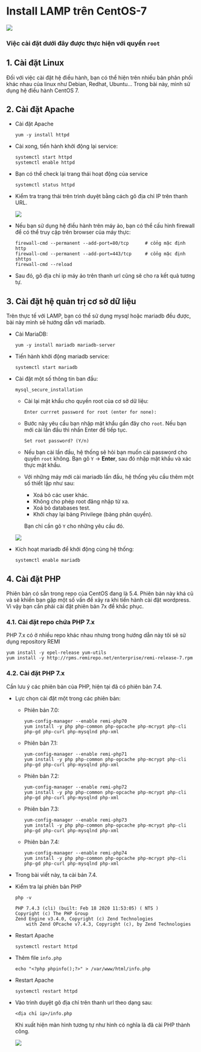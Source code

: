 # Install LAMP trên CentOS-7

<img src="..\images\Screenshot_1.png">

### Việc cài đặt dưới đây được thực hiện với quyền `root`

## 1. Cài đặt Linux
Đối với việc cài đặt hệ điều hành, bạn có thể hiện trên nhiều bản phân phối khác nhau của linux như Debian, Redhat, Ubuntu… Trong bài này, mình sử dụng hệ điều hành CentOS 7.

## 2. Cài đặt Apache
- Cài đặt Apache
    ```
    yum -y install httpd
    ```

- Cài xong, tiến hành khởi động lại service:
    ```
    systemctl start httpd
    systemctl enable httpd
    ```

- Bạn có thể check lại trang thái hoạt động của service
    ```
    systemctl status httpd
    ```

- Kiểm tra trạng thái trên trình duyệt bằng cách gõ địa chỉ IP trên thanh URL.

    <img src="..\images\Screenshot_2.png">

- Nếu bạn sử dụng hệ điều hành trên máy ảo, bạn có thể cấu hình firewall để có thể truy cập trên browser của máy thực:
    ```
    firewall-cmd --permanent --add-port=80/tcp      # cổng mặc định http
    firewall-cmd --permanent --add-port=443/tcp     # cổng mặc định shttps
    firewall-cmd --reload
    ```

- Sau đó, gõ địa chỉ ip máy ảo trên thanh url cũng sẽ cho ra kết quả tương tự.

## 3. Cài đặt hệ quản trị cơ sở dữ liệu
Trên thực tế với LAMP, bạn có thể sử dụng mysql hoặc mariadb đều được, bài này mình sẽ hướng dẫn với mariadb.

- Cài MariaDB:
    ```
    yum -y install mariadb mariadb-server
    ```

- Tiến hành khởi động mariadb service:
    ```
    systemctl start mariadb
    ```

- Cài đặt một số thông tin ban đầu:
    ```
    mysql_secure_installation
    ```

    - Cài lại mật khẩu cho quyền root của cơ sở dữ liệu:
        ```
        Enter currret password for root (enter for none):
        ```

    - Bước này yêu cầu bạn nhập mật khẩu gần đây cho `root`. Nếu bạn mới cài lần đầu thì nhấn Enter để tiếp tục.
        ```
        Set root password? (Y/n)
        ```
    
    - Nếu bạn cài lần đầu, hệ thống sẽ hỏi bạn muốn cài password cho quyền `root` không. Bạn gõ `Y` -> **Enter**, sau đó nhập mật khẩu và xác thực mật khẩu.

    - Với những máy mới cài mariadb lần đầu, hệ thống yêu cầu thêm một số thiết lập như sau:

        - Xoá bỏ các user khác.
        - Không cho phép root đăng nhập từ xa.
        - Xoá bỏ databases test.
        - Khởi chạy lại bảng Privilege (bảng phân quyền).

        Bạn chỉ cần gõ `Y` cho những yêu cầu đó.


    <img src="..\images\Screenshot_3.png">

- Kích hoạt mariadb để khởi động cùng hệ thống:
    ```
    systemctl enable mariadb
    ```

## 4. Cài đặt PHP
Phiên bản có sẵn trong repo của CentOS đang là 5.4. Phiên bản này khá cũ và sẽ khiến bạn gặp một số vấn đề xảy ra khi tiến hành cài đặt wordpress. Vì vậy bạn cần phải cài đặt phiên bản 7x để khắc phục.

### 4.1. Cài đặt repo chứa PHP 7.x
PHP 7.x có ở nhiều repo khác nhau nhưng trong hướng dẫn này tôi sẽ sử dụng repository REMI
```
yum install -y epel-release yum-utils
yum install -y http://rpms.remirepo.net/enterprise/remi-release-7.rpm
```

### 4.2. Cài đặt PHP 7.x
Cần lưu ý các phiên bản của PHP, hiện tại đã có phiên bản 7.4.

- Lực chọn cài đặt một trong các phiên bản:

    - Phiên bản 7.0:
        ```
        yum-config-manager --enable remi-php70
        yum install -y php php-common php-opcache php-mcrypt php-cli php-gd php-curl php-mysqlnd php-xml
        ```
    - Phiên bản 7.1:
        ```
        yum-config-manager --enable remi-php71
        yum install -y php php-common php-opcache php-mcrypt php-cli php-gd php-curl php-mysqlnd php-xml
        ```
    - Phiên bản 7.2:
        ```
        yum-config-manager --enable remi-php72
        yum install -y php php-common php-opcache php-mcrypt php-cli php-gd php-curl php-mysqlnd php-xml
        ```
    - Phiên bản 7.3:
        ```
        yum-config-manager --enable remi-php73
        yum install -y php php-common php-opcache php-mcrypt php-cli php-gd php-curl php-mysqlnd php-xml
        ```
    - Phiên bản 7.4:
        ```
        yum-config-manager --enable remi-php74
        yum install -y php php-common php-opcache php-mcrypt php-cli php-gd php-curl php-mysqlnd php-xml
        ``` 

- Trong bài viết này, ta cài bản 7.4.

- Kiểm tra lại phiên bản PHP
    ```
    php -v

    PHP 7.4.3 (cli) (built: Feb 18 2020 11:53:05) ( NTS )
    Copyright (c) The PHP Group
    Zend Engine v3.4.0, Copyright (c) Zend Technologies
        with Zend OPcache v7.4.3, Copyright (c), by Zend Technologies
    ```

- Restart Apache
    ```
    systemctl restart httpd
    ```

- Thêm file `info.php`
    ```
    echo "<?php phpinfo();?>" > /var/www/html/info.php
    ```

- Restart Apache
    ```
    systemctl restart httpd
    ```

- Vào trình duyệt gõ địa chỉ trên thanh url theo dạng sau: 
    ```
    <địa chỉ ip>/info.php
    ```

    Khi xuất hiện màn hình tương tự như hình có nghĩa là đã cài PHP thành công.

    <img src="..\images\Screenshot_4.png">

